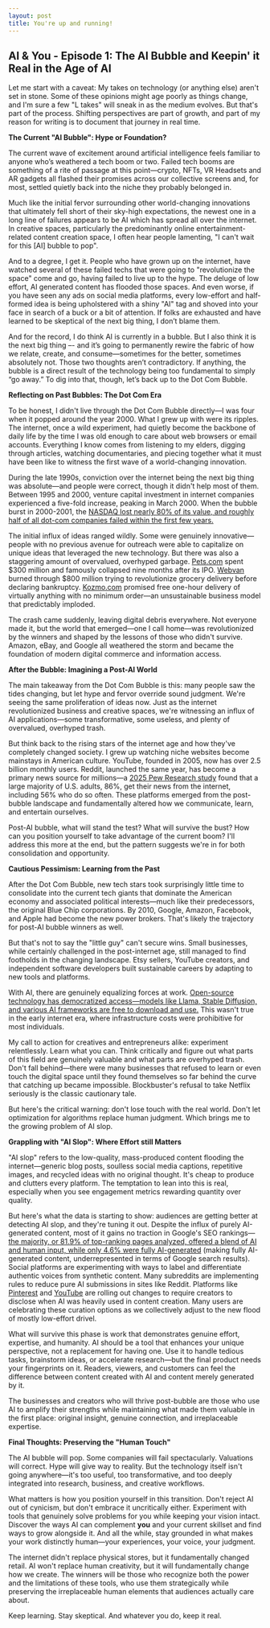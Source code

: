 ```yaml
---
layout: post
title: You're up and running!
---
```

## AI & You - Episode 1: The AI Bubble and Keepin' it Real in the Age of AI

  

Let me start with a caveat: My takes on technology (or anything else) aren't set in stone. Some of these opinions might age poorly as things change, and I'm sure a few "L takes" will sneak in as the medium evolves. But that's part of the process. Shifting perspectives are part of growth, and part of my reason for writing is to document that journey in real time.

  

**The Current "AI Bubble": Hype or Foundation?**

  

The current wave of excitement around artificial intelligence feels familiar to anyone who’s weathered a tech boom or two. Failed tech booms are something of a rite of passage at this point—crypto, NFTs, VR Headsets and AR gadgets all flashed their promises across our collective screens and, for most, settled quietly back into the niche they probably belonged in. 

  

Much like the initial fervor surrounding other world-changing innovations that ultimately fell short of their sky-high expectations, the newest one in a long line of failures appears to be AI which has spread all over the internet. In creative spaces, particularly the predominantly online entertainment-related content creation space, I often hear people lamenting, "I can't wait for this \[AI\] bubble to pop". 

  

And to a degree, I get it. People who have grown up on the internet, have watched several of these failed techs that were going to "revolutionize the space" come and go, having failed to live up to the hype. The deluge of low effort, AI generated content has flooded those spaces. And even worse, if you have seen any ads on social media platforms, every low-effort and half-formed idea is being upholstered with a shiny "AI" tag and shoved into your face in search of a buck or a bit of attention. If folks are exhausted and have learned to be skeptical of the next big thing, I don’t blame them.

  

And for the record, I do think AI is currently in a bubble. But I also think it is the next big thing –- and it’s going to permanently rewire the fabric of how we relate, create, and consume—sometimes for the better, sometimes absolutely not. Those two thoughts aren’t contradictory. If anything, the bubble is a direct result of the technology being too fundamental to simply “go away.” To dig into that, though, let’s back up to the Dot Com Bubble.

  

**Reflecting on Past Bubbles: The Dot Com Era**

  

To be honest, I didn't live through the Dot Com Bubble directly—I was four when it popped around the year 2000. What I grew up with were its ripples. The internet, once a wild experiment, had quietly become the backbone of daily life by the time I was old enough to care about web browsers or email accounts. Everything I know comes from listening to my elders, digging through articles, watching documentaries, and piecing together what it must have been like to witness the first wave of a world-changing innovation.

  

During the late 1990s, conviction over the internet being the next big thing was absolute—and people were correct, though it didn't help most of them. Between 1995 and 2000, venture capital investment in internet companies  experienced a five-fold increase, peaking in March 2000. When the bubble burst in 2000-2001, the [NASDAQ lost nearly 80% of its value, and roughly half of all dot-com companies failed within the first few years.](https://www.investopedia.com/terms/d/dotcom-bubble.asp)

  

The initial influx of ideas ranged wildly. Some were genuinely innovative—people with no previous avenue for outreach were able to capitalize on unique ideas that leveraged the new technology. But there was also a staggering amount of overvalued, overhyped garbage. [Pets.com](//Pets.com) [](http://pets.com)spent $300 million and famously collapsed nine months after its IPO. [Webvan](https://www.bitofbusiness.com/post/collapse-of-webvan) burned through $800 million trying to revolutionize grocery delivery before declaring bankruptcy. [Kozmo.com](//Kozmo.com) promised free one-hour delivery of virtually anything with no minimum order—an unsustainable business model that predictably imploded.

  

The crash came suddenly, leaving digital debris everywhere. Not everyone made it, but the world that emerged—one I call home—was revolutionized by the winners and shaped by the lessons of those who didn't survive. Amazon, eBay, and Google all weathered the storm and became the foundation of modern digital commerce and information access.

  

**After the Bubble: Imagining a Post-AI World**

  

The main takeaway from the Dot Com Bubble is this: many people saw the tides changing, but let hype and fervor override sound judgment. We're seeing the same proliferation of ideas now. Just as the internet revolutionized business and creative spaces, we're witnessing an influx of AI applications—some transformative, some useless, and plenty of overvalued, overhyped trash.

  

But think back to the rising stars of the internet age and how they've completely changed society. I grew up watching niche websites become mainstays in American culture. YouTube, founded in 2005, now has over 2.5 billion monthly users. Reddit, launched the same year, has become a primary news source for millions—a [2025 Pew Research study](https://www.pewresearch.org/journalism/fact-sheet/news-platform-fact-sheet/) found that a large majority of U.S. adults, 86%, get their news from the internet, including 56% who do so often. These platforms emerged from the post-bubble landscape and fundamentally altered how we communicate, learn, and entertain ourselves.

  

Post-AI bubble, what will stand the test? What will survive the bust? How can you position yourself to take advantage of the current boom? I'll address this more at the end, but the pattern suggests we're in for both consolidation and opportunity.

  

**Cautious Pessimism: Learning from the Past**

  

After the Dot Com Bubble, new tech stars took surprisingly little time to consolidate into the current tech giants that dominate the American economy and associated political interests—much like their predecessors, the original Blue Chip corporations. By 2010, Google, Amazon, Facebook, and Apple had become the new power brokers. That's likely the trajectory for post-AI bubble winners as well.

  

But that's not to say the "little guy" can't secure wins. Small businesses, while certainly challenged in the post-internet age, still managed to find footholds in the changing landscape. Etsy sellers, YouTube creators, and independent software developers built sustainable careers by adapting to new tools and platforms.

  

With AI, there are genuinely equalizing forces at work. [Open-source technology has democratized access—models like Llama, Stable Diffusion, and various AI frameworks are free to download and use.](https://www.zdnet.com/article/the-best-open-source-ai-models-all-your-free-to-use-options-explained/) This wasn't true in the early internet era, where infrastructure costs were prohibitive for most individuals.

  

My call to action for creatives and entrepreneurs alike: experiment relentlessly. Learn what you can. Think critically and figure out what parts of this field are genuinely valuable and what parts are overhyped trash. Don't fall behind—there were many businesses that refused to learn or even touch the digital space until they found themselves so far behind the curve that catching up became impossible. Blockbuster's refusal to take Netflix seriously is the classic cautionary tale.

  

But here's the critical warning: don't lose touch with the real world. Don't let optimization for algorithms replace human judgment. Which brings me to the growing problem of AI slop.

  

**Grappling with "AI Slop": Where Effort still Matters**

  

"AI slop" refers to the low-quality, mass-produced content flooding the internet—generic blog posts, soulless social media captions, repetitive images, and recycled ideas with no original thought. It's cheap to produce and clutters every platform. The temptation to lean into this is real, especially when you see engagement metrics rewarding quantity over quality.

  

But here's what the data is starting to show: audiences are getting better at detecting AI slop, and they're tuning it out. Despite the influx of purely AI-generated content, most of it gains no traction in Google's SEO rankings—[the majority, or 81.9% of top-ranking pages analyzed, offered a blend of AI and human input, while only 4.6% were fully AI-generated](https://www.emarketer.com/content/google-doesn-t-penalize-ai-content-86-5--of-top-pages-use-some-ai--study-finds) (making fully AI-generated content, underrepresented in terms of Google search results). Social platforms are experimenting with ways to label and differentiate authentic voices from synthetic content. Many subreddits are implementing rules to reduce pure AI submissions in sites like Reddit. Platforms like [Pinterest](https://help.pinterest.com/en/article/gen-ai-labels) and [YouTube](https://support.google.com/youtube/thread/264550152/new-disclosures-and-labels-for-generative-ai-content-on-youtube?hl=en) are rolling out changes to require creators to disclose when AI was heavily used in content creation. Many users are celebrating these curation options as we collectively adjust to the new flood of mostly low-effort drivel.

  

What will survive this phase is work that demonstrates genuine effort, expertise, and humanity. AI should be a tool that enhances your unique perspective, not a replacement for having one. Use it to handle tedious tasks, brainstorm ideas, or accelerate research—but the final product needs your fingerprints on it. Readers, viewers, and customers can feel the difference between content created with AI and content merely generated by it.

  

The businesses and creators who will thrive post-bubble are those who use AI to amplify their strengths while maintaining what made them valuable in the first place: original insight, genuine connection, and irreplaceable expertise.

  

**Final Thoughts: Preserving the "Human Touch"**

  

The AI bubble will pop. Some companies will fail spectacularly. Valuations will correct. Hype will give way to reality. But the technology itself isn't going anywhere—it's too useful, too transformative, and too deeply integrated into research, business, and creative workflows.

  

What matters is how you position yourself in this transition. Don't reject AI out of cynicism, but don't embrace it uncritically either. Experiment with tools that genuinely solve problems for you while keeping your vision intact. Discover the ways AI can complement **you** and your current skillset and find ways to grow alongside it. And all the while, stay grounded in what makes your work distinctly human—your experiences, your voice, your judgment.

  

The internet didn't replace physical stores, but it fundamentally changed retail. AI won't replace human creativity, but it will fundamentally change how we create. The winners will be those who recognize both the power and the limitations of these tools, who use them strategically while preserving the irreplaceable human elements that audiences actually care about.

  

Keep learning. Stay skeptical. And whatever you do, keep it real.
